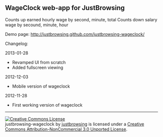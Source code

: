 WageClock web-app for JustBrowsing
-----------------------------------
Counts up earned hourly wage by second, minute, total
Counts down salary wage by secound, minute, hour

Demo page: http://justbrowsing.github.com/justbrowsing-wageclock/


Changelog:

2013-01-28
* Revamped UI from scratch
* Added fullscreen viewing

2012-12-03
* Mobile version of wageclock

2012-11-28
* First working version of wageclock

-------------------------
<a rel="license" href="http://creativecommons.org/licenses/by-nc/3.0/deed.en_US"><img alt="Creative Commons License" style="border-width:0" src="http://i.creativecommons.org/l/by-nc/3.0/88x31.png" /></a><br /><span xmlns:dct="http://purl.org/dc/terms/" property="dct:title">justbrowsing-wageclock</span> by <a xmlns:cc="http://creativecommons.org/ns#" href="https://github.com/justbrowsing/justbrowsing-wageclock" property="cc:attributionName" rel="cc:attributionURL">justbrowsing</a> is licensed under a <a rel="license" href="http://creativecommons.org/licenses/by-nc/3.0/deed.en_US">Creative Commons Attribution-NonCommercial 3.0 Unported License</a>.
